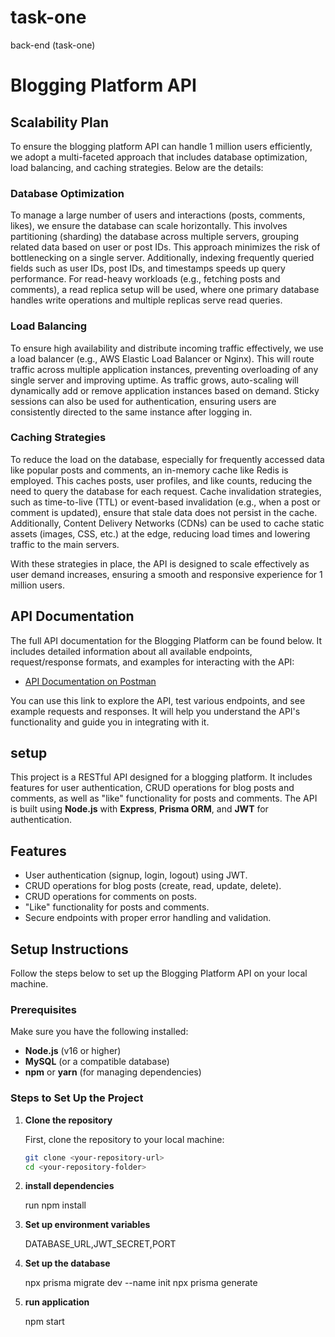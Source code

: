 # task-one
back-end (task-one)
# Blogging Platform API

## Scalability Plan

To ensure the blogging platform API can handle 1 million users efficiently, we adopt a multi-faceted approach that includes database optimization, load balancing, and caching strategies. Below are the details:

### Database Optimization
To manage a large number of users and interactions (posts, comments, likes), we ensure the database can scale horizontally. This involves partitioning (sharding) the database across multiple servers, grouping related data based on user or post IDs. This approach minimizes the risk of bottlenecking on a single server. Additionally, indexing frequently queried fields such as user IDs, post IDs, and timestamps speeds up query performance. For read-heavy workloads (e.g., fetching posts and comments), a read replica setup will be used, where one primary database handles write operations and multiple replicas serve read queries.

### Load Balancing
To ensure high availability and distribute incoming traffic effectively, we use a load balancer (e.g., AWS Elastic Load Balancer or Nginx). This will route traffic across multiple application instances, preventing overloading of any single server and improving uptime. As traffic grows, auto-scaling will dynamically add or remove application instances based on demand. Sticky sessions can also be used for authentication, ensuring users are consistently directed to the same instance after logging in.

### Caching Strategies
To reduce the load on the database, especially for frequently accessed data like popular posts and comments, an in-memory cache like Redis is employed. This caches posts, user profiles, and like counts, reducing the need to query the database for each request. Cache invalidation strategies, such as time-to-live (TTL) or event-based invalidation (e.g., when a post or comment is updated), ensure that stale data does not persist in the cache. Additionally, Content Delivery Networks (CDNs) can be used to cache static assets (images, CSS, etc.) at the edge, reducing load times and lowering traffic to the main servers.

With these strategies in place, the API is designed to scale effectively as user demand increases, ensuring a smooth and responsive experience for 1 million users.


## API Documentation

The full API documentation for the Blogging Platform can be found below. It includes detailed information about all available endpoints, request/response formats, and examples for interacting with the API:

- [API Documentation on Postman](https://documenter.getpostman.com/view/25874873/2sAYQWHsdN)

You can use this link to explore the API, test various endpoints, and see example requests and responses. It will help you understand the API's functionality and guide you in integrating with it.



## setup

This project is a RESTful API designed for a blogging platform. It includes features for user authentication, CRUD operations for blog posts and comments, as well as "like" functionality for posts and comments. The API is built using **Node.js** with **Express**, **Prisma ORM**, and **JWT** for authentication.

## Features
- User authentication (signup, login, logout) using JWT.
- CRUD operations for blog posts (create, read, update, delete).
- CRUD operations for comments on posts.
- "Like" functionality for posts and comments.
- Secure endpoints with proper error handling and validation.

## Setup Instructions

Follow the steps below to set up the Blogging Platform API on your local machine.

### Prerequisites

Make sure you have the following installed:
- **Node.js** (v16 or higher)
- **MySQL** (or a compatible database)
- **npm** or **yarn** (for managing dependencies)

### Steps to Set Up the Project

1. **Clone the repository**

   First, clone the repository to your local machine:

   ```bash
   git clone <your-repository-url>
   cd <your-repository-folder>

   
2. **install dependencies**

   run npm install
  
3. **Set up environment variables**

   DATABASE_URL,JWT_SECRET,PORT

5. **Set up the database**

   npx prisma migrate dev --name init
   npx prisma generate

7. **run application**

   npm start

   

